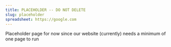 ```yaml
---
title: PLACEHOLDER -- DO NOT DELETE
slug: placeholder
spreadsheet: https://google.com
---
```

Placeholder page for now since our website (currently) needs a minimum of one page to run